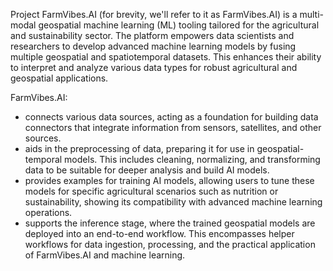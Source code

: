 Project FarmVibes.AI (for brevity, we'll refer to it as FarmVibes.AI) is a multi-modal geospatial machine learning (ML) tooling tailored for the agricultural and sustainability sector. The platform empowers data scientists and researchers to develop advanced machine learning models by fusing multiple geospatial and spatiotemporal datasets. This enhances their ability to interpret and analyze various data types for robust agricultural and geospatial applications.

FarmVibes.AI:

- connects various data sources, acting as a foundation for building data connectors that integrate information from sensors, satellites, and other sources.
- aids in the preprocessing of data, preparing it for use in geospatial-temporal models. This includes cleaning, normalizing, and transforming data to be suitable for deeper analysis and build AI models.
- provides examples for training AI models, allowing users to tune these models for specific agricultural scenarios such as nutrition or sustainability, showing its compatibility with advanced machine learning operations.
- supports the inference stage, where the trained geospatial models are deployed into an end-to-end workflow. This encompasses helper workflows for data ingestion, processing, and the practical application of FarmVibes.AI and machine learning.
